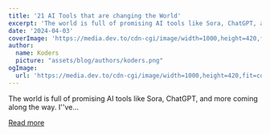 ```yaml
---
title: '21 AI Tools that are changing the World'
excerpt: 'The world is full of promising AI tools like Sora, ChatGPT, and more coming along the way.   I''ve...'
date: '2024-04-03'
coverImage: 'https://media.dev.to/cdn-cgi/image/width=1000,height=420,fit=cover,gravity=auto,format=auto/https%3A%2F%2Fdev-to-uploads.s3.amazonaws.com%2Fuploads%2Farticles%2Fp0date9d0pby8054ndb0.gif'
author:
  name: Koders
  picture: "assets/blog/authors/koders.png"
ogImage:
  url: 'https://media.dev.to/cdn-cgi/image/width=1000,height=420,fit=cover,gravity=auto,format=auto/https%3A%2F%2Fdev-to-uploads.s3.amazonaws.com%2Fuploads%2Farticles%2Fp0date9d0pby8054ndb0.gif'
---
```


The world is full of promising AI tools like Sora, ChatGPT, and more coming along the way.   I''ve...

[Read more](https://dev.to/taipy/21-ai-tools-that-are-changing-the-world-1o54)
